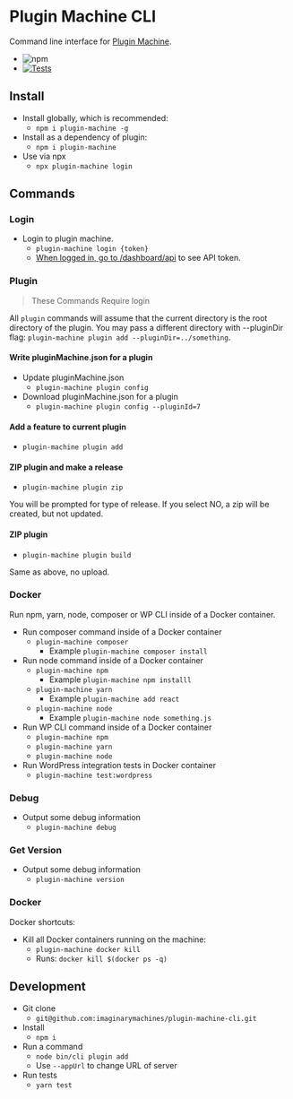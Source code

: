 # Plugin Machine CLI

Command line interface for [Plugin Machine](https://pluginmachine.com).

- ![npm](https://img.shields.io/npm/v/plugin-machine?style=flat-square)
- [![Tests](https://github.com/imaginarymachines/plugin-machine-cli/actions/workflows/node.js.yml/badge.svg)](https://github.com/imaginarymachines/plugin-machine-cli/actions/workflows/node.js.yml)
## Install

- Install globally, which is recommended:
    - `npm i plugin-machine -g`
- Install as a dependency of plugin:
    - `npm i plugin-machine`
- Use via npx
    - `npx plugin-machine login`

## Commands

### Login
- Login to plugin machine.
    - `plugin-machine login {token}`
    - [When logged in, go to /dashboard/api](https://pluginmachine.app/dashboard/api) to see API token.

### Plugin
> These Commands Require login

All `plugin` commands will assume that the current directory is the root directory of the plugin. You may pass a different directory with --pluginDir flag: `plugin-machine plugin add --pluginDir=../something`.

#### Write pluginMachine.json for a plugin

- Update pluginMachine.json
    - `plugin-machine plugin config`
- Download pluginMachine.json for a plugin
    - `plugin-machine plugin config --pluginId=7`

#### Add a feature to current plugin

- `plugin-machine plugin add`

#### ZIP plugin and make a release
- `plugin-machine plugin zip`

You will be prompted for type of release. If you select NO, a zip will be created, but not updated.

#### ZIP plugin
- `plugin-machine plugin build`

Same as above, no upload.

### Docker

Run npm, yarn, node, composer or WP CLI inside of a Docker container.

- Run composer command inside of a Docker container
    - `plugin-machine composer`
        - Example `plugin-machine composer install`
- Run node command inside of a Docker container
    - `plugin-machine npm`
        - Example `plugin-machine npm installl`
    - `plugin-machine yarn`
        - Example `plugin-machine add react`
    - `plugin-machine node`
        - Example `plugin-machine node something.js`
- Run WP CLI command inside of a Docker container
    - `plugin-machine npm`
    - `plugin-machine yarn`
    - `plugin-machine node`
- Run WordPress integration tests in Docker container
    - `plugin-machine test:wordpress`
### Debug
- Output some debug information
	- `plugin-machine debug`

### Get Version
- Output some debug information
	- `plugin-machine version`

### Docker

Docker shortcuts:

- Kill all Docker containers running on the machine:
    - `plugin-machine docker kill`
    - Runs: `docker kill $(docker ps -q)`

## Development

- Git clone
    - `git@github.com:imaginarymachines/plugin-machine-cli.git`
- Install
    - `npm i`
- Run a command
    - `node bin/cli plugin add`
    - Use `--appUrl` to change URL of server
- Run tests
    - `yarn test`
